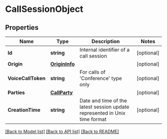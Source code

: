 # CallSessionObject

## Properties

Name | Type | Description | Notes
------------ | ------------- | ------------- | -------------
**Id** | **string** | Internal identifier of a call session | [optional] 
**Origin** | [**OriginInfo**](OriginInfo.md) |  | [optional] 
**VoiceCallToken** | **string** | For calls of &#39;Conference&#39; type only | [optional] 
**Parties** | [**CallParty**](CallParty.md) |  | [optional] 
**CreationTime** | **string** | Date and time of the latest session update represented in Unix time format | [optional] 

[[Back to Model list]](../README.md#documentation-for-models) [[Back to API list]](../README.md#documentation-for-api-endpoints) [[Back to README]](../README.md)


